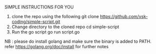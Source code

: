 SIMPLE INSTRUCTIONS FOR YOU

1. clone the repo using the following
    git clone https://github.com/vsk-coding/simple-script.git
2. Change directory to the cloned repo 
    cd simple-script
3. Run the go script
    go run script.go

NB : please do install golang and make sure the binary is added to PATH. refer https://golang.org/doc/install for further notes